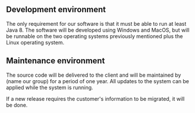 ## Development environment

The only requirement for our software is that 
it must be able to run at least Java 8. The software 
will be developed using Windows and MacOS, but will 
be runnable on the two operating systems previously 
mentioned plus the Linux operating system.

## Maintenance environment

The source code will be delivered to the client and will 
be maintained by (name our group) for a period of one year.
All updates to the system can be applied while the system 
is running.

If a new release requires the customer's information to 
be migrated, it will be done.
